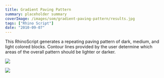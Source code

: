 ```yaml
---
title: Gradient Paving Pattern
summary: placeholder summary
coverImage: /images/som/gradient-paving-pattern/results.jpg
tags: ["Rhino Script"]
date: "2010-09-07"
---
```


This RhinoScript generates a repeating paving pattern of dark, medium, and light colored blocks. Contour lines provided by the user determine which areas of the overall pattern should be lighter or darker.

![](/images/som/gradient-paving-pattern/results-2.jpg)

![](/images/som/gradient-paving-pattern/results-3.jpg)
